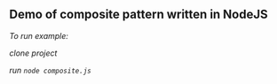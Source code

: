 ## Demo of composite pattern written in NodeJS

*To run example:*

*clone project*

*run `node composite.js`*

